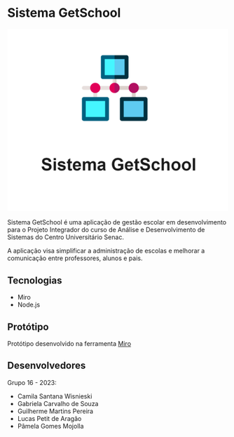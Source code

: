 # Sistema GetSchool
![Logo](https://github.com/cswisni/SistemaGetSchool/blob/main/LogoGetSchoolII.png)

Sistema GetSchool é uma aplicação de gestão escolar em desenvolvimento para o Projeto Integrador do curso de Análise e Desenvolvimento de Sistemas do Centro Universitário Senac.

A aplicação visa simplificar a administração de escolas e melhorar a comunicação entre professores, alunos e pais. 

## Tecnologias

- Miro
- Node.js

## Protótipo

Protótipo desenvolvido na ferramenta [Miro](https://miro.com/app/board/uXjVPMKhMEk=/?utm_source=notification&utm_medium=email&utm_campaign=daily-updates&utm_content=go-to-board/)


## Desenvolvedores

Grupo 16 - 2023:
- Camila Santana Wisnieski
- Gabriela Carvalho de Souza
- Guilherme Martins Pereira
- Lucas Petit de Aragão
- Pâmela Gomes Mojolla
